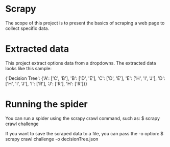 # Scrapy
The scope of this project is to present the basics of scraping a web page to collect specific data.

# Extracted data
This project extract options data from a dropdowns. The extracted data looks like this sample:

{'Decision Tree': {'A': ['C', 'B'], 'B': ['D', 'E'], 'C': ['D', 'E'], 'E': ['H', 'I', 'J'], 'D': ['H', 'I', 'J'], 'I': ['R'], 'J': ['R'], 'H': ['R']}}

# Running the spider

You can run a spider using the scrapy crawl command, such as:
$ scrapy crawl challenge

If you want to save the scraped data to a file, you can pass the -o option:
$ scrapy crawl challenge -o decisionTree.json
